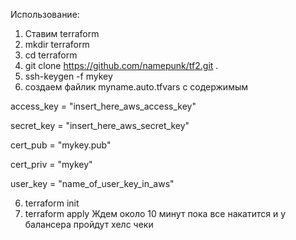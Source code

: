 Использование:
1. Ставим terraform
2. mkdir terraform
3. cd terraform
4. git clone https://github.com/namepunk/tf2.git . 
4. ssh-keygen -f mykey
5. создаем файлик myname.auto.tfvars c содержимым

access_key = "insert_here_aws_access_key"

secret_key = "insert_here_aws_secret_key"

cert_pub = "mykey.pub"

cert_priv = "mykey"

user_key = "name_of_user_key_in_aws"


6. terraform init
7. terraform apply
 Ждем около 10 минут пока все накатится и у балансера пройдут хелс чеки
